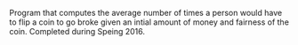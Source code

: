 Program that computes the average number of times a person would have to flip 
a coin to go broke given an intial amount of money and fairness of the coin.
Completed during Speing 2016.
